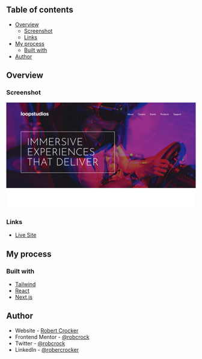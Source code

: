 ## Table of contents

- [Overview](#overview)
  - [Screenshot](#screenshot)
  - [Links](#links)
- [My process](#my-process)
  - [Built with](#built-with)
- [Author](#author)

## Overview

### Screenshot

![alt text](image.png)

### Links

- [Live Site](https://loopstudios-landing-page-lovat.vercel.app/)

## My process

### Built with

- [Tailwind](https://tailwindcss.com/)
- [React](https://reactjs.org/)
- [Next.js](https://nextjs.org/)

## Author

- Website - [Robert Crocker](https://www.robcrock.com)
- Frontend Mentor - [@robcrock](https://www.frontendmentor.io/profile/robcrock)
- Twitter - [@robcrock](https://twitter.com/robcrock)
- LinkedIn - [@robercrocker](https://www.linkedin.com/in/robertcrocker/)
